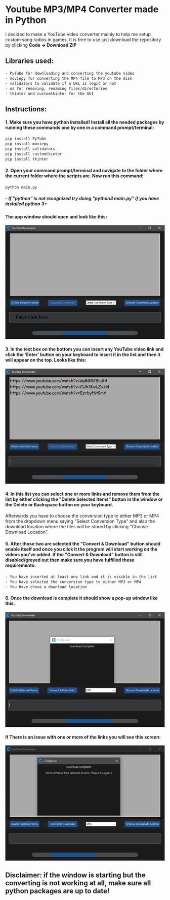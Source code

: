  # Youtube MP3/MP4 Converter made in Python
I decided to make a YouTube video converter mainly to help me setup custom song radios in games. It is free to use just download the repository by clicking <b>Code -> Download ZIP</b> 

 ## Libraries used:
    - PyTube for downloading and converting the youtube video
    - moviepy for converting the MP4 file to MP3 on the disk
    - validators to validate if a URL is legit or not
    - os for removing, renaming files/directories
    - tkinter and customtkinter for the GUI

## Instructions:
#### 1. Make sure you have python installed! Install all the needed packages by running these commands one by one in a command prompt/terminal:
    pip install PyTube
    pip install moviepy
    pip install validators
    pip install customtkinter
    pip install tkinter


#### 2. Open your command prompt/terminal and navigate to the folder where the current folder where the scripts are. Now run this command:
    python main.py
##### - If "python" is not recognized try doing "python3 main.py" if you have installed python 3+

#### The app window should open and look like this:
![StartImage](README_SRC/images/1.FirstScreen.PNG)
#### 3. In the text box on the bottom you can insert any YouTube video link and click the 'Enter' button on your keyboard to insert it in the list and then it will appear on the top. Looks like this:
![SecondExampleImage](README_SRC/images/2.LinksInsertedExample.PNG)
#### 4. In this list you can select one or more links and remove them from the list by either clicking the "Delete Selected Items" button in the window or the Delete or Backspace button on your keyboard.
Afterwards you have to choose the conversion type to either MP3 or MP4 from the dropdown menu saying "Select Conversion Type" and also the download location where the files will be stored by clicking "Choose Download Location".
#### 5. After those two are selected the "Convert & Download" button should enable itself and once you click it the program will start working on the videos you've added. If the "Convert & Download" button is still disabled/greyed out then make sure you have fulfilled these requirements:
    - You have inserted at least one link and it is visible in the list
    - You have selected the conversion type to either MP3 or MP4
    - You have chose a download location
 
 #### 6. Once the download is complete it should show a pop-up window like this:
 ![DownloadComplete](README_SRC/images/5.Success.PNG)

 #### If There is an issue with one or more of the links you will see this screen:
 ![DownloadError](README_SRC/images/4.Error.PNG)

 
## Disclaimer: if the window is starting but the converting is not working at all, make sure all python packages are up to date!